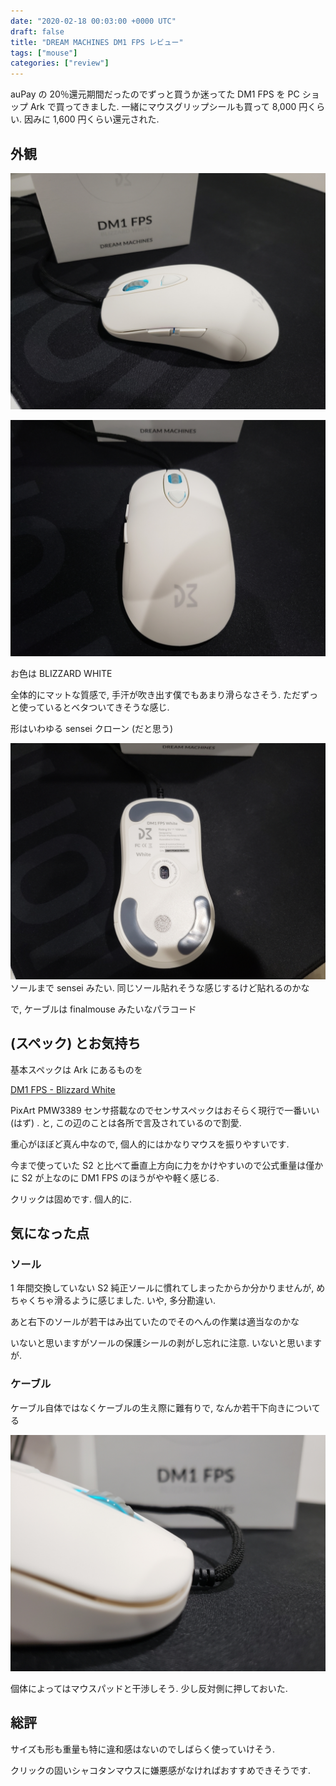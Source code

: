 ```yaml
---
date: "2020-02-18 00:03:00 +0000 UTC"
draft: false
title: "DREAM MACHINES DM1 FPS レビュー"
tags: ["mouse"]
categories: ["review"]
---
```


auPay の 20％還元期間だったのでずっと買うか迷ってた DM1 FPS を PC ショップ Ark で買ってきました. 一緒にマウスグリップシールも買って 8,000 円くらい. 因みに 1,600 円くらい還元された.

## 外観

![](20200217231826.jpg)

![](20200217231755.jpg)

お色は BLIZZARD WHITE

全体的にマットな質感で, 手汗が吹き出す僕でもあまり滑らなさそう. ただずっと使っているとベタついてきそうな感じ.

形はいわゆる sensei クローン (だと思う)

![](20200217231816.jpg)
ソールまで sensei みたい. 同じソール貼れそうな感じするけど貼れるのかな

で, ケーブルは finalmouse みたいなパラコード

## (スペック) とお気持ち

基本スペックは Ark にあるものを

[DM1 FPS - Blizzard White](https://www.ark-pc.co.jp/i/50282781/)

PixArt PMW3389 センサ搭載なのでセンサスペックはおそらく現行で一番いい (はず) . と, この辺のことは各所で言及されているので割愛.

重心がほぼど真ん中なので, 個人的にはかなりマウスを振りやすいです.

今まで使っていた S2 と比べて垂直上方向に力をかけやすいので公式重量は僅かに S2 が上なのに DM1 FPS のほうがやや軽く感じる.

クリックは固めです. 個人的に.

## 気になった点

### ソール

1 年間交換していない S2 純正ソールに慣れてしまったからか分かりませんが, めちゃくちゃ滑るように感じました. いや, 多分勘違い.

あと右下のソールが若干はみ出ていたのでそのへんの作業は適当なのかな

いないと思いますがソールの保護シールの剥がし忘れに注意. いないと思いますが.

### ケーブル

ケーブル自体ではなくケーブルの生え際に難有りで, なんか若干下向きについてる

![](20200217231806.jpg)

個体によってはマウスパッドと干渉しそう. 少し反対側に押しておいた.

## 総評

サイズも形も重量も特に違和感はないのでしばらく使っていけそう.

クリックの固いシャコタンマウスに嫌悪感がなければおすすめできそうです.

